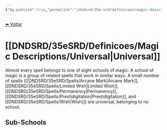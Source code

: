 ```yaml
---
{"dg-publish":true,"permalink":"/dndsrd/35e-srd/definicoes/magic-descriptions/universal/","dgHomeLink":true,"dgPassFrontmatter":false}
---
```


 
<a href="javascript:history.back()">⬅️ Voltar</a>
# [[DNDSRD/35eSRD/Definicoes/Magic Descriptions/Universal|Universal]]
Almost every spell belongs to one of eight schools of magic. A school of magic is a group of related spells that work in similar ways. A small number of spells ([[DNDSRD/35eSRD/Spells/Arcane Mark|Arcane Mark]], [[DNDSRD/35eSRD/Spells/Limited Wish|Limited Wish]], [[DNDSRD/35eSRD/Spells/Permanency|Permanency]], [[DNDSRD/35eSRD/Spells/Prestidigitation|Prestidigitation]], and [[DNDSRD/35eSRD/Spells/Wish|Wish]]) are universal, belonging to no school.

## Sub-Schools